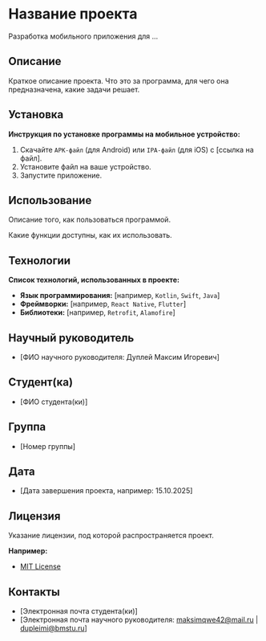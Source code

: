 # Название проекта

Разработка мобильного приложения для ...

## Описание

Краткое описание проекта. Что это за программа, для чего она предназначена, какие задачи решает.

## Установка

**Инструкция по установке программы на мобильное устройство:**

1. Скачайте `APK-файл` (для Android) или `IPA-файл` (для iOS) с [ссылка на файл].
2. Установите файл на ваше устройство.
3. Запустите приложение.

## Использование

Описание того, как пользоваться программой.

Какие функции доступны, как их использовать.

## Технологии

**Список технологий, использованных в проекте:**

- **Язык программирования:** [например, `Kotlin`, `Swift`, `Java`]
- **Фреймворки:** [например, `React Native`, `Flutter`]
- **Библиотеки:** [например, `Retrofit`, `Alamofire`]

## Научный руководитель

- [ФИО научного руководителя: Дуплей Максим Игоревич]

## Студент(ка)

- [ФИО студента(ки)]

## Группа

- [Номер группы]

## Дата

- [Дата завершения проекта, например: 15.10.2025]

## Лицензия

Указание лицензии, под которой распространяется проект.

**Например:**

- [MIT License](https://opensource.org/licenses/MIT)

## Контакты

- [Электронная почта студента(ки)]
- [Электронная почта научного руководителя: maksimqwe42@mail.ru | dupleimi@bmstu.ru]
